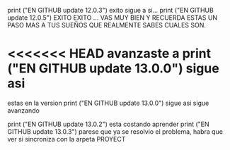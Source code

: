 print ("EN GITHUB update 12.0.3") exito sigue a si...
print ("EN GITHUB update 12.0.5") EXITO EXITO ... VAS MUY BIEN Y RECUERDA ESTAS UN PASO MAS A TUS SUEÑOS QUE REALMENTE SABES CUALES SON.

<<<<<<< HEAD
avanzaste a print ("EN GITHUB update 13.0.0") sigue asi
=======
estas en la version print ("EN GITHUB update 13.0.0") sigue asi sigue avanzando

print ("EN GITHUB update 13.0.2") esta costando aprender
print ("EN GITHUB update 13.0.3") parese que ya se resolvio el problema, habra que ver si sincroniza con la arpeta PROYECT
